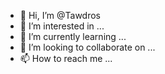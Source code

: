 - 👋 Hi, I’m @Tawdros
- 👀 I’m interested in ...
- 🌱 I’m currently learning ...
- 💞️ I’m looking to collaborate on ...
- 📫 How to reach me ...

<!---
Tawdros/Tawdros is a ✨ special ✨ repository because its `README.md` (this file) appears on your GitHub profile.
You can click the Preview link to take a look at your changes.
--->
